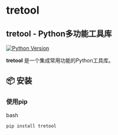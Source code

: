 # tretool

## tretool - Python多功能工具库

[![Python Version](https://img.shields.io/badge/python-3.10%2B-blue)](https://www.python.org/)

**tretool** 是一个集成常用功能的Python工具库。

## 📦 安装

### 使用pip
bash
```
pip install tretool
```
